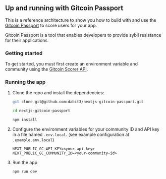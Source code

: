 ## Up and running with Gitcoin Passport

This is a reference architecture to show you how to build with and use the [Gitcoin Passport](https://passport.gitcoin.co/#/) to score users for your app.

Gitcoin Passport is a tool that enables developers to provide sybil resistance for their applications.

### Getting started

To get started, you must first create an environment variable and community using the [Gitcoin Scorer API](https://scorer.gitcoin.co/).

### Running the app

1. Clone the repo and install the dependencies:

    ```sh
    git clone git@github.com:dabit3/nextjs-gitcoin-passport.git

    cd nextjs-gitcoin-passport

    npm install
    ```

2. Configure the environment variables for your community ID and API key in a file named `.env.local`. (see example configuration at `.example.env.local`)

    ```
    NEXT_PUBLIC_GC_API_KEY=<your-api-key>
    NEXT_PUBLIC_GC_COMMUNITY_ID=<your-community-id>
    ```

3. Run the app

    ```sh
    npm run dev
    ```